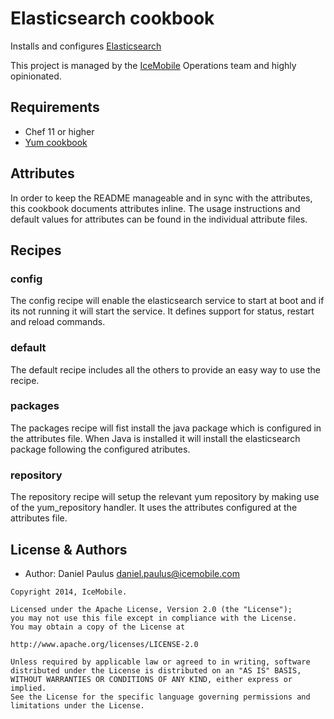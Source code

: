 # Elasticsearch cookbook

Installs and configures
[Elasticsearch](http://www.elasticsearch.org/overview/elasticsearch/)

This project is managed by the [IceMobile](http://www.icemobile.com)
Operations team and highly opinionated.

## Requirements

- Chef 11 or higher
- [Yum cookbook](https://github.com/opscode-cookbooks/yum)

## Attributes
In order to keep the README manageable and in sync with the attributes,
this cookbook documents attributes inline. The usage instructions and
default values for attributes can be found in the individual attribute
files.

## Recipes

### config
The config recipe will enable the elasticsearch service to start at
boot and if its not running it will start the service. It defines
support for status, restart and reload commands.

### default
The default recipe includes all the others to provide an easy way to use
the recipe.

### packages
The packages recipe will fist install the java package which is
configured in the attributes file. When Java is installed it will
install the elasticsearch package following the configured atributes.

### repository
The repository recipe will setup the relevant yum repository by making
use of the yum_repository handler. It uses the attributes configured at
the attributes file.

## License & Authors

- Author: Daniel Paulus <daniel.paulus@icemobile.com>

```
Copyright 2014, IceMobile.

Licensed under the Apache License, Version 2.0 (the "License");
you may not use this file except in compliance with the License.
You may obtain a copy of the License at

http://www.apache.org/licenses/LICENSE-2.0

Unless required by applicable law or agreed to in writing, software
distributed under the License is distributed on an "AS IS" BASIS,
WITHOUT WARRANTIES OR CONDITIONS OF ANY KIND, either express or implied.
See the License for the specific language governing permissions and
limitations under the License.
```
